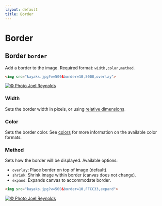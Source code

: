 ```yaml
---
layout: default
title: Border
---
```


# Border

## Border `border`

Add a border to the image. Required format: `width,color,method`.

~~~ html
<img src="kayaks.jpg?w=500&border=10,5000,overlay">
~~~

[![© Photo Joel Reynolds](https://glide.herokuapp.com/1.0/kayaks.jpg?w=500&border=10,5000,overlay)](https://glide.herokuapp.com/1.0/kayaks.jpg?w=500&border=10,5000,overlay)

### Width

Sets the border width in pixels, or using [relative dimensions](api/relative-dimensions/).

### Color

Sets the border color. See [colors](api/colors/) for more information on the available color formats.

### Method

Sets how the border will be displayed. Available options:

- `overlay`: Place border on top of image (default).
- `shrink`: Shrink image within border (canvas does not change).
- `expand`: Expands canvas to accommodate border.

~~~ html
<img src="kayaks.jpg?w=500&border=10,FFCC33,expand">
~~~

[![© Photo Joel Reynolds](https://glide.herokuapp.com/1.0/kayaks.jpg?w=500&border=10,FFCC33,expand)](https://glide.herokuapp.com/1.0/kayaks.jpg?w=500&border=10,FFCC33,expand)